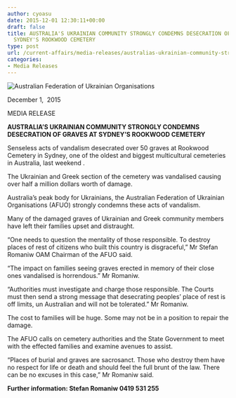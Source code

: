 ```yaml
---
author: cyoasu
date: 2015-12-01 12:30:11+00:00
draft: false
title: AUSTRALIA'S UKRAINIAN COMMUNITY STRONGLY CONDEMNS DESECRATION OF GRAVES AT
  SYDNEY'S ROOKWOOD CEMETERY
type: post
url: /current-affairs/media-releases/australias-ukrainian-community-strongly-condemns-desecration-of-graves-at-sydneys-rookwood-cemetery/
categories:
- Media Releases
---
```


![Australian Federation of Ukrainian Organisations](http://www.ozeukes.com/wp-content/uploads/2014/10/image001.png)


December 1,  2015


MEDIA RELEASE




**AUSTRALIA’S UKRAINIAN COMMUNITY STRONGLY CONDEMNS DESECRATION OF GRAVES AT SYDNEY’S ROOKWOOD CEMETERY**


Senseless acts of vandalism desecrated over 50 graves at Rookwood Cemetery in Sydney, one of the oldest and biggest multicultural cemeteries in Australia, last weekend .

The Ukrainian and Greek section of the cemetery was vandalised causing over half a million dollars worth of damage.

Australia’s peak body for Ukrainians, the Australian Federation of Ukrainian Organisations (AFUO) strongly condemns these acts of vandalism.

Many of the damaged graves of Ukrainian and Greek community members have left their families upset and distraught.

“One needs to question the mentality of those responsible. To destroy places of rest of citizens who built this country is disgraceful,” Mr Stefan Romaniw OAM Chairman of the AFUO said.

“The impact on families seeing graves erected in memory of their close ones vandalised is horrendous.” Mr Romaniw.

“Authorities must investigate and charge those responsible. The Courts must then send a strong message that desecrating peoples’ place of rest is off limits, un Australian and will not be tolerated.” Mr Romaniw.

The cost to families will be huge. Some may not be in a position to repair the damage.

The AFUO calls on cemetery authorities and the State Government to meet with the effected families and examine avenues to assist.

“Places of burial and graves are sacrosanct. Those who destroy them have no respect for life or death and should feel the full brunt of the law. There can be no excuses in this case,” Mr Romaniw said.


**Further information: Stefan Romaniw 0419 531 255**
